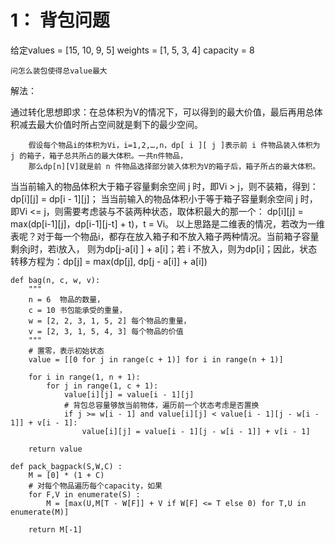
# 1： 背包问题

给定values = [15, 10, 9, 5]
    weights = [1, 5, 3, 4]
    capacity = 8
    
    问怎么装包使得总value最大

解法：

通过转化思想即求：在总体积为V的情况下，可以得到的最大价值，最后再用总体积减去最大价值时所占空间就是剩下的最少空间。

        假设每个物品i的体积为Vi，i=1,2,…,n，dp[ i ][ j ]表示前 i 件物品装入体积为 j 的箱子，箱子总共所占的最大体积。一共n件物品，
        那么dp[n][V]就是前 n 件物品选择部分装入体积为V的箱子后，箱子所占的最大体积。

当当前输入的物品体积大于箱子容量剩余空间 j 时，即Vi > j，则不装箱，得到：dp[i][j] = dp[i - 1][j]；
当当前输入的物品体积小于等于箱子容量剩余空间 j 时，即Vi <= j，则需要考虑装与不装两种状态，取体积最大的那一个：
dp[i][j] = max(dp[i-1][j]，dp[i-1][j-t] + t)，t = Vi。
         以上思路是二维表的情况，若改为一维表呢？对于每一个物品i，都存在放入箱子和不放入箱子两种情况。当前箱子容量剩余j时，若i放入，
         则为dp[j-a[i] ] + a[i]；若 i 不放入，则为dp[i]；因此，状态转移方程为：dp[j] = max(dp[j], dp[j - a[i]] + a[i])
```
def bag(n, c, w, v):
    """
    n = 6  物品的数量，
    c = 10 书包能承受的重量，
    w = [2, 2, 3, 1, 5, 2] 每个物品的重量，
    v = [2, 3, 1, 5, 4, 3] 每个物品的价值
    """
    # 置零，表示初始状态
    value = [[0 for j in range(c + 1)] for i in range(n + 1)]

    for i in range(1, n + 1):
        for j in range(1, c + 1):
            value[i][j] = value[i - 1][j]
            # 背包总容量够放当前物体，遍历前一个状态考虑是否置换
            if j >= w[i - 1] and value[i][j] < value[i - 1][j - w[i - 1]] + v[i - 1]:
                value[i][j] = value[i - 1][j - w[i - 1]] + v[i - 1]
                
    return value
    
def pack_bagpack(S,W,C) :    
    M = [0] * (1 + C)
    # 对每个物品遍历每个capacity，如果
    for F,V in enumerate(S) :
        M = [max(U,M[T - W[F]] + V if W[F] <= T else 0) for T,U in enumerate(M)]
        
    return M[-1]
```
